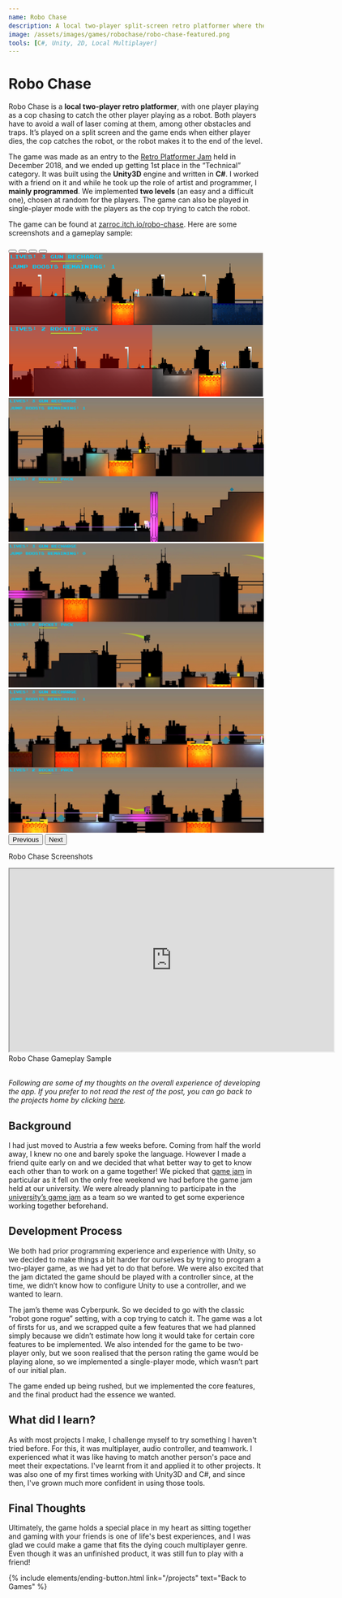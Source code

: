 ```yaml
---
name: Robo Chase
description: A local two-player split-screen retro platformer where the cop player tries to catch the robot player.
image: /assets/images/games/robochase/robo-chase-featured.png
tools: [C#, Unity, 2D, Local Multiplayer]
---
```


# Robo Chase


Robo Chase is a **local two-player retro platformer**, with one player playing as a cop chasing to catch the other player playing as a robot. Both players have to avoid a wall of laser coming at them, among other obstacles and traps. It’s played on a split screen and the game ends when either player dies, the cop catches the robot, or the robot makes it to the end of the level.

The game was made as an entry to the [Retro Platformer Jam](https://itch.io/jam/retro-platformer-jam) held in December 2018, and we ended up getting 1st place in the “Technical” category. It was built using the **Unity3D** engine and written in **C#**. I worked with a friend on it and while he took up the role of artist and programmer, I **mainly programmed**. We implemented **two levels** (an easy and a difficult one), chosen at random for the players. The game can also be played in single-player mode with the players as the cop trying to catch the robot.

The game can be found at [zarroc.itch.io/robo-chase](https://zarroc.itch.io/robo-chase). Here are some screenshots and a gameplay sample:


<div id="roboChaseCarousel" class="carousel slide" data-bs-theme="dark">
  <div class="carousel-indicators">
    <button type="button" data-bs-target="#roboChaseCarousel" data-bs-slide-to="0" class="active" aria-current="true" aria-label="Slide 1"></button>
    <button type="button" data-bs-target="#roboChaseCarousel" data-bs-slide-to="1" aria-label="Slide 2"></button>
    <button type="button" data-bs-target="#roboChaseCarousel" data-bs-slide-to="2" aria-label="Slide 3"></button>
    <button type="button" data-bs-target="#roboChaseCarousel" data-bs-slide-to="3" aria-label="Slide 4"></button>
  </div>
  <div class="carousel-inner">
    <div class="carousel-item active">
      <img src="/assets/images/games/robochase/robo-chase-featured.png" class="d-block w-75" alt="...">
    </div>
    <div class="carousel-item">
      <img src="/assets/images/games/robochase/robochase-1.png" class="d-block w-75" alt="...">
    </div>
    <div class="carousel-item">
      <img src="/assets/images/games/robochase/robochase-2.png" class="d-block w-75" alt="...">
    </div>
    <div class="carousel-item">
      <img src="/assets/images/games/robochase/robochase-3.png" class="d-block w-75" alt="...">
    </div>
  </div>
  <button class="carousel-control-prev" type="button" data-bs-target="#roboChaseCarousel" data-bs-slide="prev"  data-bs-theme="dark">
    <span class="carousel-control-prev-icon" aria-hidden="true"></span>
    <span class="visually-hidden">Previous</span>
  </button>
  <button class="carousel-control-next" type="button" data-bs-target="#roboChaseCarousel" data-bs-slide="next"  data-bs-theme="dark">
    <span class="carousel-control-next-icon" aria-hidden="true"></span>
    <span class="visually-hidden">Next</span>
  </button>
</div>
<div class="text-center">
    <p>Robo Chase Screenshots</p>
</div>


<div class="row">
    <div class="col-sm mt-3 ratio ratio-16x9 center-block">
        <iframe class="embed-responsive-item" width="640" height="360" src="https://www.youtube.com/embed/pC7kbHzRbIA?si=E2w1VmgWXESnpd6s" allowfullscreen class="w-80 p-3"></iframe>
    </div>
</div>
<div class="text-center">
    Robo Chase Gameplay Sample
</div>

<br/>

*Following are some of my thoughts on the overall experience of developing the app. If you prefer to not read the rest of the post, you can go back to the projects home by clicking [here](/projects).*


## Background

I had just moved to Austria a few weeks before. Coming from half the world away, I knew no one and barely spoke the language. However I made a friend quite early on and we decided that what better way to get to know each other than to work on a game together! We picked that [game jam](https://itch.io/jam/retro-platformer-jam) in particular as it fell on the only free weekend we had before the game jam held at our university. We were already planning to participate in the [university’s game jam](https://itch.io/jam/2nd-winter-game-jam) as a team so we wanted to get some experience working together beforehand.

## Development Process

We both had prior programming experience and experience with Unity, so we decided to make things a bit harder for ourselves by trying to program a two-player game, as we had yet to do that before. We were also excited that the jam dictated the game should be played with a controller since, at the time, we didn’t know how to configure Unity to use a controller, and we wanted to learn.

The jam’s theme was Cyberpunk. So we decided to go with the classic “robot gone rogue” setting, with a cop trying to catch it. The game was a lot of firsts for us, and we scrapped quite a few features that we had planned simply because we didn’t estimate how long it would take for certain core features to be implemented. We also intended for the game to be two-player only, but we soon realised that the person rating the game would be playing alone, so we implemented a single-player mode, which wasn’t part of our initial plan.

The game ended up being rushed, but we implemented the core features, and the final product had the essence we wanted.

## What did I learn?

As with most projects I make, I challenge myself to try something I haven't tried before. For this, it was multiplayer, audio controller, and teamwork. I experienced what it was like having to match another person's pace and meet their expectations. I've learnt from it and applied it to other projects. It was also one of my first times working with Unity3D and C#, and since then, I've grown much more confident in using those tools.

## Final Thoughts

Ultimately, the game holds a special place in my heart as sitting together and gaming with your friends is one of life's best experiences, and I was glad we could make a game that fits the dying couch multiplayer genre. Even though it was an unfinished product, it was still fun to play with a friend!

<p class="text-center">
{% include elements/ending-button.html link="/projects" text="Back to Games" %}
</p>